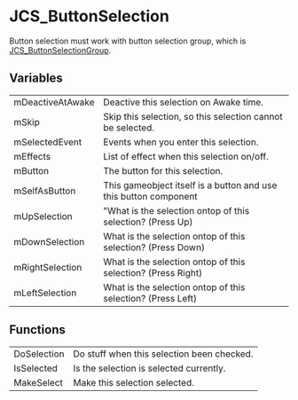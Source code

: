 # JCS_ButtonSelection

Button selection must work with button selection group, which is
[JCS_ButtonSelectionGroup](?page=Input_sl_JCS_ButtonSelectionGroup).



## Variables

<table>
  <tr>
    <td>mDeactiveAtAwake</td>
    <td>Deactive this selection on Awake time.</td>
  </tr>
  <tr>
    <td>mSkip</td>
    <td>Skip this selection, so this selection cannot be selected.</td>
  </tr>
  <tr>
    <td>mSelectedEvent</td>
    <td>Events when you enter this selection.</td>
  </tr>
  <tr>
    <td>mEffects</td>
    <td>List of effect when this selection on/off.</td>
  </tr>
  <tr>
    <td>mButton</td>
    <td>The button for this selection.</td>
  </tr>
  <tr>
    <td>mSelfAsButton</td>
    <td>This gameobject itself is a button and use this button component</td>
  </tr>
  <tr>
    <td>mUpSelection</td>
    <td>"What is the selection ontop of this selection? (Press Up)</td>
  </tr>
  <tr>
    <td>mDownSelection</td>
    <td>What is the selection ontop of this selection? (Press Down)</td>
  </tr>
  <tr>
    <td>mRightSelection</td>
    <td>What is the selection ontop of this selection? (Press Right)</td>
  </tr>
  <tr>
    <td>mLeftSelection</td>
    <td>What is the selection ontop of this selection? (Press Left)</td>
  </tr>
</table>


## Functions

<table>
  <tr>
    <td>DoSelection</td>
    <td>Do stuff when this selection been checked.</td>
  </tr>
  <tr>
    <td>IsSelected</td>
    <td>Is the selection is selected currently.</td>
  </tr>
  <tr>
    <td>MakeSelect</td>
    <td>Make this selection selected.</td>
  </tr>
</table>
